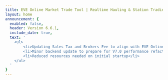 ```yaml
---
title: EVE Online Market Trade Tool | Realtime Hauling & Station Trading
layout: home
announcement: {
  enabled: false,
  header: Version 6.6.1,
  include_date: true,
  text: '
    <ul>
        <li>Updating Sales Tax and Brokers Fee to align with EVE Online Update</li>
        <li>Minor backend update to prepare for V7.0 performance refactoring in the coming months</li>
        <li>Reduced resources needed on initial startup</li>
    </ul>
  '
}
---
```

